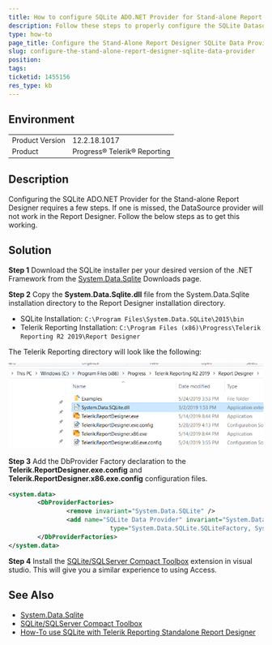 ```yaml
---
title: How to configure SQLite ADO.NET Provider for Stand-alone Report Designer
description: Follow these steps to properly configure the SQLite Datasource provider in the Telerik Reporting Stand-alone Report Designer.
type: how-to
page_title: Configure the Stand-Alone Report Designer SQLite Data Provider
slug: configure-the-stand-alone-report-designer-sqlite-data-provider
position: 
tags: 
ticketid: 1455156
res_type: kb
---
```


## Environment
<table>
	<tbody>
		<tr>
			<td>Product Version</td>
			<td>12.2.18.1017</td>
		</tr>
		<tr>
			<td>Product</td>
			<td>Progress® Telerik® Reporting</td>
		</tr>
	</tbody>
</table>


## Description
Configuring the SQLite ADO.NET Provider for the Stand-alone Report Designer requires a few steps. If one is missed, the DataSource provider will not work in the Report Designer. Follow the below steps as to get this working.

## Solution
**Step 1** Download the SQLite installer per your desired version of the .NET Framework from the [System.Data.Sqlite](http://system.data.sqlite.org/index.html/doc/trunk/www/downloads.wiki) Downloads page.

**Step 2** Copy the **System.Data.Sqlite.dll** file from the System.Data.Sqlite installation directory  to the Report Designer installation directory.

- SQLite Installation: ```C:\Program Files\System.Data.SQLite\2015\bin```
- Telerik Reporting Installation: ```C:\Program Files (x86)\Progress\Telerik Reporting R2 2019\Report Designer```

The Telerik Reporting directory will look like the following:

![sqlite instal](resources/sqlite_install.png)

**Step 3** Add the DbProvider Factory declaration to the **Telerik.ReportDesigner.exe.config** and **Telerik.ReportDesigner.x86.exe.config** configuration files.

``` xml
<system.data>
		<DbProviderFactories>
				<remove invariant="System.Data.SQLite" />
				<add name="SQLite Data Provider" invariant="System.Data.SQLite" description=".NET Framework Data Provider for SQLite"
							type="System.Data.SQLite.SQLiteFactory, System.Data.SQLite, Version=1.0.110.0, Culture=neutral, PublicKeyToken=db937bc2d44ff139" />
		</DbProviderFactories>
</system.data>
```
**Step 4** Install the [SQLite/SQLServer Compact Toolbox](https://marketplace.visualstudio.com/items?itemName=ErikEJ.SQLServerCompactSQLiteToolbox) extension in visual studio. This will give you a similar experience to using Access.

## See Also
*   [System.Data.Sqlite](http://system.data.sqlite.org/index.html/doc/trunk/www/downloads.wiki)
*   [SQLite/SQLServer Compact Toolbox](https://marketplace.visualstudio.com/items?itemName=ErikEJ.SQLServerCompactSQLiteToolbox)
*   [How-To use SQLite with Telerik Reporting Standalone Report Designer](https://telerikhelper.net/2016/12/29/how-to-use-sqlite-with-telerik-reporting-standalone-report-designer/)